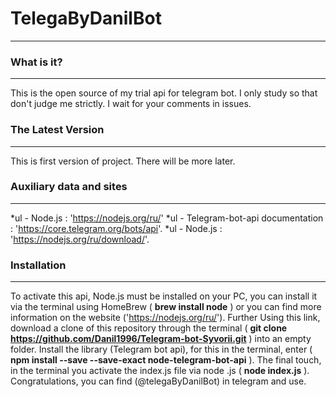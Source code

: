# TelegaByDanilBot

---

### What is it?

---

This is the open source of my trial api for telegram bot. I only study so that don't judge me strictly. I wait for your comments in issues.

### The Latest Version

---

This is first version of project. There will be more later.

### Auxiliary data and sites

---

*ul - Node.js : 'https://nodejs.org/ru/'
*ul - Telegram-bot-api documentation : 'https://core.telegram.org/bots/api'.
\*ul - Node.js : 'https://nodejs.org/ru/download/'.

### Installation

---

To activate this api, Node.js must be installed on your PC, you can
install it via the terminal using HomeBrew ( **brew install node** )
or you can find more information on the website ('https://nodejs.org/ru/').
Further Using this link, download a clone of this repository through
the terminal ( **git clone https://github.com/Danil1996/Telegram-bot-Syvorii.git** )
into an empty folder. Install the library (Telegram bot api), for
this in the terminal, enter ( **npm install --save --save-exact node-telegram-bot-api** ).
The final touch, in the terminal you activate the index.js file via
node .js ( **node index.js** ). Congratulations, you can find
(@telegaByDanilBot) in telegram and use.
